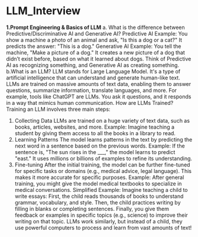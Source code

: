 # LLM_Interview
****1.Prompt Engineering & Basics of LLM****
a. What is the difference between Predictive/Discriminative AI and Generative AI? 
Predictive AI Example:
You show a machine a photo of an animal and ask, "Is this a dog or a cat?"
It predicts the answer: "This is a dog."
Generative AI Example:
You tell the machine, "Make a picture of a dog."
It creates a new picture of a dog that didn’t exist before, based on what it learned about dogs.
Think of Predictive AI as recognizing something, and Generative AI as creating something.
b.What is an LLM?
LLM stands for Large Language Model. It's a type of artificial intelligence that can understand and generate human-like text. LLMs are trained on massive amounts of text data, enabling them to answer questions, summarize information, translate languages, and more.
For example, tools like ChatGPT are LLMs. You ask it questions, and it responds in a way that mimics human communication.
How are LLMs Trained?
Training an LLM involves three main steps:
1. Collecting Data
LLMs are trained on a huge variety of text data, such as books, articles, websites, and more.
Example: Imagine teaching a student by giving them access to all the books in a library to read.
2. Learning Patterns
The model learns patterns in the text by predicting the next word in a sentence based on the previous words.
Example: If the sentence is, "The sun rises in the ___," the model learns to predict "east."
It uses millions or billions of examples to refine its understanding.
3. Fine-tuning
After the initial training, the model can be further fine-tuned for specific tasks or domains (e.g., medical advice, legal language). This makes it more accurate for specific purposes.
Example: After general training, you might give the model medical textbooks to specialize in medical conversations.
Simplified Example:
Imagine teaching a child to write essays:
First, the child reads thousands of books to understand grammar, vocabulary, and style.
Then, the child practices writing by filling in blanks or completing sentences.
Finally, you give them feedback or examples in specific topics (e.g., science) to improve their writing on that topic.
LLMs work similarly, but instead of a child, they use powerful computers to process and learn from vast amounts of text!
